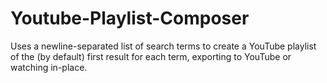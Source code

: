 # Youtube-Playlist-Composer
Uses a newline-separated list of search terms to create a YouTube playlist of the (by default) first result for each term, exporting to YouTube or watching in-place.
